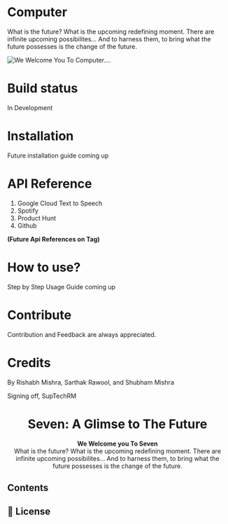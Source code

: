 # Computer
What is the future? What is the upcoming redefining moment. There are infinite upcoming possibilites... And to harness them, to bring what the future possesses is the change of the future. 

![<h2>**We Welcome You To Computer....**<h2>](https://www.phdmedia.com/australia/wp-content/uploads/sites/23/2017/11/Ai-banner.jpg)
  
  
# Build status
In Development


# Installation
Future installation guide coming up

# API Reference
1. Google Cloud Text to Speech
2. Spotify
3. Product Hunt
4. Github
  
**(Future Api References on Tag)**


# How to use?
Step by Step Usage Guide coming up

# Contribute
Contribution and Feedback are always appreciated. 

# Credits
By Rishabh Mishra, Sarthak Rawool, and Shubham Mishra

Signing off, SupTechRM


  <h1 align="center">
  <a >
    Seven: A Glimse to The Future
    </a>
</h1>

<p align="center">
  <strong>We Welcome you To Seven</strong><br>
  What is the future? What is the upcoming redefining moment. There are infinite upcoming possibilites... And to harness them, to bring what the future possesses is the change of the future. 
</p>


## Contents


## 📄 License



